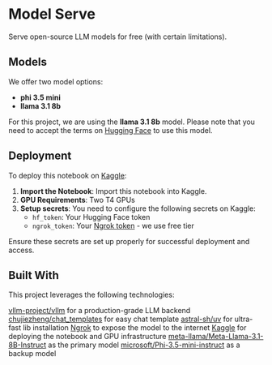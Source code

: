# Model Serve

Serve open-source LLM models for free (with certain limitations).

## Models

We offer two model options:

- **phi 3.5 mini**
- **llama 3.1 8b**

For this project, we are using the **llama 3.1 8b** model. Please note that you need to accept the terms on [Hugging Face](https://huggingface.co/meta-llama/Meta-Llama-3.1-8B-Instruct) to use this model.

## Deployment

To deploy this notebook on [Kaggle](https://www.kaggle.com/):

1. **Import the Notebook**: Import this notebook into Kaggle.
2. **GPU Requirements**: Two T4 GPUs
3. **Setup secrets**: You need to configure the following secrets on Kaggle:
    - `hf_token`: Your Hugging Face token
    - `ngrok_token`: Your [Ngrok token](https://ngrok.com/pricing) - we use free tier

Ensure these secrets are set up properly for successful deployment and access.

## Built With

This project leverages the following technologies:

[vllm-project/vllm](https://github.com/vllm-project/vllm) for a production-grade LLM backend
[chujiezheng/chat_templates](https://github.com/chujiezheng/chat_templates) for easy chat template
[astral-sh/uv](https://github.com/astral-sh/uv) for ultra-fast lib installation
[Ngrok](https://ngrok.com/) to expose the model to the internet
[Kaggle](https://www.kaggle.com/) for deploying the notebook and GPU infrastructure
[meta-llama/Meta-Llama-3.1-8B-Instruct](https://huggingface.co/meta-llama/Meta-Llama-3.1-8B-Instruct) as the primary model
[microsoft/Phi-3.5-mini-instruct](https://huggingface.co/microsoft/Phi-3.5-mini-instruct) as a backup model